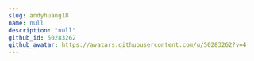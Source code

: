 ```yaml
---
slug: andyhuang18
name: null
description: "null"
github_id: 50283262
github_avatar: https://avatars.githubusercontent.com/u/50283262?v=4
---
```


